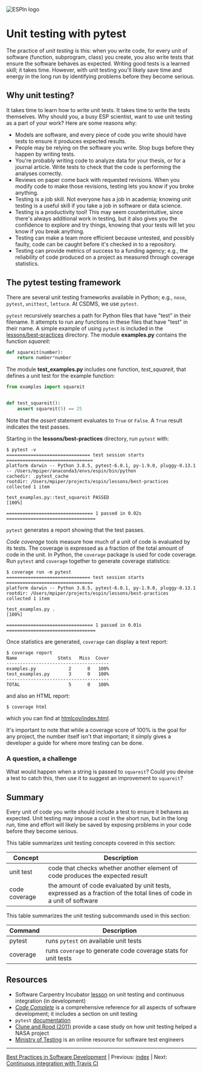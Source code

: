 ![ESPIn logo](https://github.com/csdms/espin/blob/main/media/ESPIn2021.png)

# Unit testing with pytest

The practice of *unit testing* is this:
when you write code,
for every unit of software
(function, subprogram, class) you create,
you also write tests that ensure the software behaves as expected.
Writing good tests is a learned skill; it takes time.
However, with unit testing
you'll likely save time and energy in the long run
by identifying problems before they become serious.


## Why unit testing?

It takes time to learn how to write unit tests.
It takes time to write the tests themselves.
Why should you,
a busy ESP scientist,
want to use unit testing as a part of your work?
Here are some reasons why:

* Models are software, and every piece of code you write should have
  tests to ensure it produces expected results.
* People may be relying on the software you write. Stop bugs before
  they happen by writing tests.
* You're probably writing code to analyze data for your thesis, or for
  a journal article. Write tests to check that the code is performing
  the analyses correctly.
* Reviews on paper come back with requested revisions. When you modify
  code to make those revisions, testing lets you know if you broke
  anything.
* Testing is a job skill. Not everyone has a job in academia; knowing
  unit testing is a useful skill if you take a job in software or data
  science.
* Testing is a productivity tool! This may seem counterintuitive,
  since there's always additional work in testing, but it also gives
  you the confidence to explore and try things, knowing that your
  tests will let you know if you break anything.
* Testing can make a team more efficient because untested, and
  possibly faulty, code can be caught before it's checked in to a repository.
* Testing can provide metrics of success to a funding agency; e.g.,
  the reliability of code produced on a project as measured through
  coverage statistics.


## The pytest testing framework

There are several unit testing frameworks available in Python;
e.g., `nose`, `pytest`, `unittest`, `lettuce`.
At CSDMS, we use `pytest`.

`pytest` recursively searches a path for Python files
that have "test" in their filename.
It attempts to run any functions in these files that have "test" in their name.
A simple example of using `pytest` is included
in the [lessons/best-practices](./) directory.
The module **examples.py** contains the function *squareit*:
```python
def squareit(number):
    return number*number
```

The module **test_examples.py** includes one function,
*test_squareit*,
that defines a unit test for the example function:
```python
from examples import squareit


def test_squareit():
    assert squareit(5) == 25
```
Note that the *assert* statement evaluates to `True` or `False`.
A `True` result indicates the test passes.

Starting in the **lessons/best-practices** directory,
run `pytest` with:
```
$ pytest -v
=============================== test session starts ================================
platform darwin -- Python 3.8.5, pytest-6.0.1, py-1.9.0, pluggy-0.13.1 -- /Users/mpiper/anaconda3/envs/espin/bin/python
cachedir: .pytest_cache
rootdir: /Users/mpiper/projects/espin/lessons/best-practices
collected 1 item

test_examples.py::test_squareit PASSED                                       [100%]

================================ 1 passed in 0.02s =================================
```
`pytest` generates a report showing that the test passes.

*Code coverage* tools measure how much of a unit of code
is evaluated by its tests.
The coverage is expressed as a fraction of the total amount of code in the unit.
In Python,
the `coverage` package is used for code coverage.
Run `pytest` and `coverage` together to generate coverage statistics:
```
$ coverage run -m pytest
=============================== test session starts ================================
platform darwin -- Python 3.8.5, pytest-6.0.1, py-1.9.0, pluggy-0.13.1
rootdir: /Users/mpiper/projects/espin/lessons/best-practices
collected 1 item

test_examples.py .                                                           [100%]

================================ 1 passed in 0.01s =================================
```

Once statistics are generated, `coverage` can display a text report:
```
$ coverage report
Name               Stmts   Miss  Cover
--------------------------------------
examples.py            2      0   100%
test_examples.py       3      0   100%
--------------------------------------
TOTAL                  5      0   100%
```
and also an HTML report:
```
$ coverage html
```
which you can find at [htmlcov/index.html](./htmlcov/index.html).

It's important to note that while
a coverage score of 100% is the goal for any project,
the number itself isn't that important;
it simply gives a developer a guide
for where more testing can be done.


### A question, a challenge

What would happen when a string is passed to `squareit`?
Could you devise a test to catch this,
then use it to suggest an improvement to `squareit`?


## Summary

Every unit of code you write should include a test
to ensure it behaves as expected.
Unit testing may impose a cost in the short run,
but in the long run,
time and effort will likely be saved
by exposing problems in your code before they become serious.

This table summarizes unit testing concepts covered in this section:

| Concept       | Description
| ------------- | -----------
| unit test     | code that checks whether another element of code produces the expected result
| code coverage | the amount of code evaluated by unit tests, expressed as a fraction of the total lines of code in a unit of software

This table summarizes the unit testing subcommands used in this section:

| Command  | Description
| -------- | -----------
| pytest   | runs `pytest` on available unit tests
| coverage | runs `coverage` to generate code coverage stats for unit tests


## Resources

* Software Carpentry Incubator [lesson](http://carpentries-incubator.github.io/python-testing/) on unit testing and continuous integration (in development)
* [*Code Complete*](https://wikipedia.org/wiki/Code_Complete) is a
  comprehensive reference for all aspects of software development;
  it includes a section on unit testing
* `pytest` [documentation](https://docs.pytest.org) 
* [Clune and Rood (2011)](../../media/clune2011software.pdf) provide a case study on how unit testing helped a NASA project
* [Ministry of Testing](https://ministryoftesting.com) is an online
  resource for software test engineers

___

[Best Practices in Software Development](./index.md) |
Previous: [index](./index.md) |
Next: [Continuous integration with Travis CI](./continuous-integration.md)
